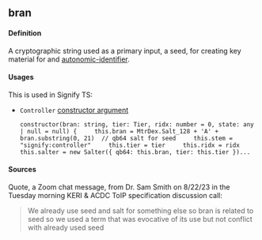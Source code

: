 ## bran

<h4>Definition</h4><p>A cryptographic string used as a primary input, a seed, for creating key material for and <a href="autonomic-identifier">autonomic-identifier</a>. </p><h4>Usages</h4><p>This is used in Signify TS:</p><ul><li><code>Controller</code> <a href="https://github.com/WebOfTrust/signify-ts/blob/516539f8bb68c8504e10221bf144a54b8c507dc3/src/keri/app/controller.ts#L104C77-L104C89">constructor argument</a><pre><code class="language-javascript">constructor(bran: string, tier: Tier, ridx: number = 0, state: any | null = null) {     this.bran = MtrDex.Salt_128 + &#39;A&#39; + bran.substring(0, 21)  // qb64 salt for seed     this.stem = &quot;signify:controller&quot;     this.tier = tier     this.ridx = ridx     this.salter = new Salter({ qb64: this.bran, tier: this.tier })...</code></pre></li></ul><h4>Sources</h4><p>Quote, a Zoom chat message, from Dr. Sam Smith on 8/22/23 in the Tuesday morning KERI &amp; ACDC ToIP specification discussion call:</p><blockquote><p>We already use seed and salt for something else so bran is related to seed so we used a term that was evocative of its use but not conflict with already used seed</p></blockquote>

